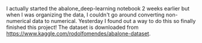 I actually started the abalone_deep-learning notebook 2 weeks earlier but when I was organizing the data, I couldn't go around converting non-numerical data to numerical. Yesterday I found out a way to do this so finally finished this project! The dataset is downloaded from https://www.kaggle.com/rodolfomendes/abalone-dataset.
